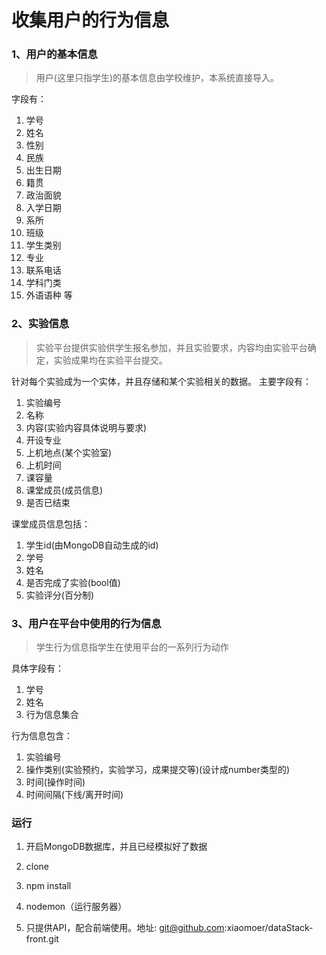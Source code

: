 # 收集用户的行为信息

### 1、用户的基本信息

> 用户(这里只指学生)的基本信息由学校维护，本系统直接导入。

字段有：
1. 学号
2. 姓名
3. 性别
4. 民族
5. 出生日期
6. 籍贯
7. 政治面貌
8. 入学日期
9. 系所
10. 班级
11. 学生类别
12. 专业
13. 联系电话
14. 学科门类
15. 外语语种
等


### 2、实验信息

> 实验平台提供实验供学生报名参加，并且实验要求，内容均由实验平台确定，实验成果均在实验平台提交。

针对每个实验成为一个实体，并且存储和某个实验相关的数据。
主要字段有：
1. 实验编号
2. 名称
3. 内容(实验内容具体说明与要求)
4. 开设专业
5. 上机地点(某个实验室)
6. 上机时间
7. 课容量
8. 课堂成员(成员信息)
9. 是否已结束

课堂成员信息包括：
1. 学生id(由MongoDB自动生成的id)
2. 学号
3. 姓名
4. 是否完成了实验(bool值)
5. 实验评分(百分制)



### 3、用户在平台中使用的行为信息

> 学生行为信息指学生在使用平台的一系列行为动作

具体字段有：

1. 学号
2. 姓名
3. 行为信息集合

行为信息包含：

1. 实验编号
2. 操作类别(实验预约，实验学习，成果提交等)(设计成number类型的)
3. 时间(操作时间)
4. 时间间隔(下线/离开时间)

### 运行

1. 开启MongoDB数据库，并且已经模拟好了数据
2. clone
3. npm install 
4. nodemon（运行服务器）

5. 只提供API，配合前端使用。地址: git@github.com:xiaomoer/dataStack-front.git



